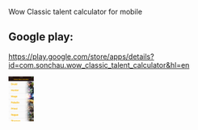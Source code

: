 Wow Classic talent calculator for mobile

## Google play:

https://play.google.com/store/apps/details?id=com.sonchau.wow_classic_talent_calculator&hl=en


<img src="https://github.com/SonQBChau/wow_classic_talent_calculator/blob/master/assets/Screenshots/ss_1_5.5.png" width="10%" height="10%">
